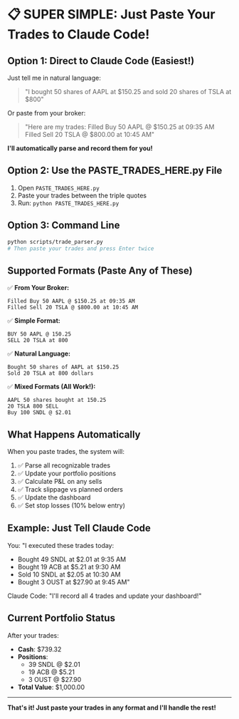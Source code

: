 # 📋 SUPER SIMPLE: Just Paste Your Trades to Claude Code!

## Option 1: Direct to Claude Code (Easiest!)

Just tell me in natural language:

> "I bought 50 shares of AAPL at $150.25 and sold 20 shares of TSLA at $800"

Or paste from your broker:

> "Here are my trades:
> Filled Buy 50 AAPL @ $150.25 at 09:35 AM
> Filled Sell 20 TSLA @ $800.00 at 10:45 AM"

**I'll automatically parse and record them for you!**

## Option 2: Use the PASTE_TRADES_HERE.py File

1. Open `PASTE_TRADES_HERE.py`
2. Paste your trades between the triple quotes
3. Run: `python PASTE_TRADES_HERE.py`

## Option 3: Command Line

```bash
python scripts/trade_parser.py
# Then paste your trades and press Enter twice
```

## Supported Formats (Paste Any of These)

✅ **From Your Broker:**
```
Filled Buy 50 AAPL @ $150.25 at 09:35 AM
Filled Sell 20 TSLA @ $800.00 at 10:45 AM
```

✅ **Simple Format:**
```
BUY 50 AAPL @ 150.25
SELL 20 TSLA at 800
```

✅ **Natural Language:**
```
Bought 50 shares of AAPL at $150.25
Sold 20 TSLA at 800 dollars
```

✅ **Mixed Formats (All Work!):**
```
AAPL 50 shares bought at 150.25
20 TSLA 800 SELL
Buy 100 SNDL @ $2.01
```

## What Happens Automatically

When you paste trades, the system will:
1. ✅ Parse all recognizable trades
2. ✅ Update your portfolio positions
3. ✅ Calculate P&L on any sells
4. ✅ Track slippage vs planned orders
5. ✅ Update the dashboard
6. ✅ Set stop losses (10% below entry)

## Example: Just Tell Claude Code

You: "I executed these trades today:
- Bought 49 SNDL at $2.01 at 9:35 AM
- Bought 19 ACB at $5.21 at 9:30 AM  
- Sold 10 SNDL at $2.05 at 10:30 AM
- Bought 3 OUST at $27.90 at 9:45 AM"

Claude Code: "I'll record all 4 trades and update your dashboard!"

## Current Portfolio Status

After your trades:
- **Cash**: $739.32
- **Positions**: 
  - 39 SNDL @ $2.01
  - 19 ACB @ $5.21
  - 3 OUST @ $27.90
- **Total Value**: $1,000.00

---

**That's it! Just paste your trades in any format and I'll handle the rest!**